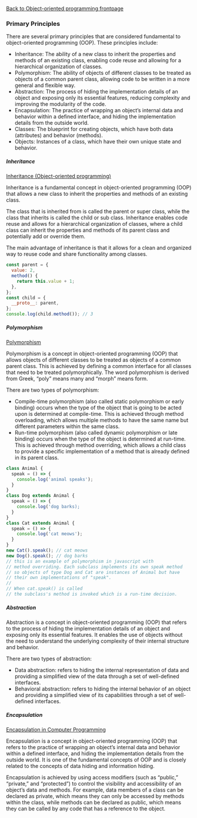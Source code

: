 [Back to Object-oriented programming frontpage](03-object-oriented-programming.md)

### Primary Principles


There are several primary principles that are considered fundamental to object-oriented programming (OOP). These principles include:

- Inheritance: The ability of a new class to inherit the properties and methods of an existing class, enabling code reuse and allowing for a hierarchical organization of classes.
- Polymorphism: The ability of objects of different classes to be treated as objects of a common parent class, allowing code to be written in a more general and flexible way.
- Abstraction: The process of hiding the implementation details of an object and exposing only its essential features, reducing complexity and improving the modularity of the code.
- Encapsulation: The practice of wrapping an object’s internal data and behavior within a defined interface, and hiding the implementation details from the outside world.
- Classes: The blueprint for creating objects, which have both data (attributes) and behavior (methods).
- Objects: Instances of a class, which have their own unique state and behavior.

##### Inheritance

[Inheritance (Object-oriented programming)](<https://en.wikipedia.org/wiki/Inheritance_(object-oriented_programming)>)

Inheritance is a fundamental concept in object-oriented programming (OOP) that allows a new class to inherit the properties and methods of an existing class.

The class that is inherited from is called the parent or super class, while the class that inherits is called the child or sub class. Inheritance enables code reuse and allows for a hierarchical organization of classes, where a child class can inherit the properties and methods of its parent class and potentially add or override them.

The main advantage of inheritance is that it allows for a clean and organized way to reuse code and share functionality among classes.

```Javascript
const parent = {
  value: 2,
  method() {
    return this.value + 1;
  },
};
const child = {
  __proto__: parent,
};
console.log(child.method()); // 3
```

##### Polymorphism

[Polymorphism](https://www.geeksforgeeks.org/polymorphism-in-javascript/)

Polymorphism is a concept in object-oriented programming (OOP) that allows objects of different classes to be treated as objects of a common parent class. This is achieved by defining a common interface for all classes that need to be treated polymorphically. The word polymorphism is derived from Greek, “poly” means many and “morph” means form.

There are two types of polymorphism:

- Compile-time polymorphism (also called static polymorphism or early binding) occurs when the type of the object that is going to be acted upon is determined at compile-time. This is achieved through method overloading, which allows multiple methods to have the same name but different parameters within the same class.
- Run-time polymorphism (also called dynamic polymorphism or late binding) occurs when the type of the object is determined at run-time. This is achieved through method overriding, which allows a child class to provide a specific implementation of a method that is already defined in its parent class.

```Javascript
class Animal {
  speak = () => {
    console.log('animal speaks');
  }
}
class Dog extends Animal {
  speak = () => {
    console.log('dog barks);
  }
}
class Cat extends Animal {
  speak = () => {
    console.log('cat meows');
  }
}
new Cat().speak(); // cat meows
new Dog().speak(); // dog barks
// this is an example of polymorphism in javascript with
// method overriding. Each subclass implements its own speak method
// so objects of type Dog and Cat are instances of Animal but have
// their own implementations of "speak".
//
// When cat.speak() is called
// the subclass's method is invoked which is a run-time decision.
```

##### Abstraction

Abstraction is a concept in object-oriented programming (OOP) that refers to the process of hiding the implementation details of an object and exposing only its essential features. It enables the use of objects without the need to understand the underlying complexity of their internal structure and behavior.

There are two types of abstraction:

- Data abstraction: refers to hiding the internal representation of data and providing a simplified view of the data through a set of well-defined interfaces.
- Behavioral abstraction: refers to hiding the internal behavior of an object and providing a simplified view of its capabilities through a set of well-defined interfaces.

##### Encapsulation

[Encapsulation in Computer Programming](<https://en.wikipedia.org/wiki/Encapsulation_(computer_programming)>)

Encapsulation is a concept in object-oriented programming (OOP) that refers to the practice of wrapping an object’s internal data and behavior within a defined interface, and hiding the implementation details from the outside world. It is one of the fundamental concepts of OOP and is closely related to the concepts of data hiding and information hiding.

Encapsulation is achieved by using access modifiers (such as “public,” “private,” and “protected”) to control the visibility and accessibility of an object’s data and methods. For example, data members of a class can be declared as private, which means they can only be accessed by methods within the class, while methods can be declared as public, which means they can be called by any code that has a reference to the object.
